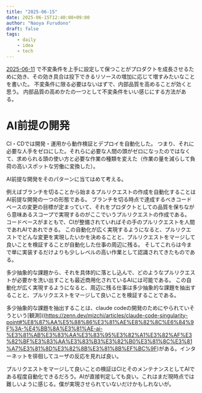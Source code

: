 ```yaml
---
title: "2025-06-15"
date: 2025-06-15T12:40:08+09:00
author: "Naoya Furudono"
draft: false
tags:
    - daily
    - idea
    - tech
---
```


[2025-06-11](/posts/2025-06-11/) で不変条件を上手に設定して保つことがプロダクトを成長させるために効き、その効き具合は投下できるリソースの増加に応じて増すみたいなことを書いた。
不変条件に限る必要はないはずで、内部品質を高めることが効くと思う。
内部品質の高めかたの一つとして不変条件をいい感じにする方法がある。

# AI前提の開発

CI・CDでは開発・運用から動作検証とデプロイを自動化した。
つまり、それに必要な人手をゼロにした。それらに必要な人間の頭がゼロになったのではなくて、求められる頭の使い方と必要な作業の種類を変えた（作業の量を減らして負荷の高いスポットな労働に変換した）。

AI前提な開発をそのパターンに当てはめて考える。

例えばブランチを切ることから始まるプルリクエストの作成を自動化することはAI前提な開発の一つの形態である。
ブランチを切る時点で達成するべきコードベースの変更の目標が定まっていて、それをプロダクトとしての品質を保ちながら意味あるスコープで実現するのがここでいうプルリクエストの作成である。
コードベースがまともで、CIが整備されていればその手のプルリクエストを人間であれAIであれできる。
この自動化が広く実現するようになると、プルリクエストでどんな変更を実現したいかを決めることと、プルリクエストをマージして良いことを検証することが自動化した仕事の周辺に残る。
そしてこれらは今まで単に実装するだけよりも少しレベルの高い作業として認識されてきたものである。

多少抽象的な課題から、それを具体的に落とし込んで、どのようなプルリクエストが必要かを洗い出すことも最近商用化されているAIには可能である。
この自動化が広く実現するようになると、周辺に残る仕事は多少抽象的な課題を抽出することと、プルリクエストをマージして良いことを検証することである。

多少抽象的な課題を抽出することは、claude codeの開発のためにやられていそうという[観測]((https://zenn.dev/mizchi/articles/claude-code-singularity-point#%E8%87%AA%E5%88%86%E3%81%AE%E8%82%8C%E6%84%9F%3A-%E4%BB%8A%E3%81%AE-ai-%E3%81%AB%E3%83%AA%E3%83%95%E3%82%A1%E3%82%AF%E3%82%BF%E3%83%AA%E3%83%B3%E3%82%B0%E3%81%8C%E3%81%A7%E3%81%8D%E3%82%8B%E3%81%8B%EF%BC%9F)がある。インターネットを徘徊してユーザの反応を見れば良い。

プルリクエストをマージして良いことの検証はCIとそのメンテナンスとしてAIである程度自動化できるだろう。AIが直接判定しても良い。これはまだ現時点では難しいように感じる。僕が実現させられていないだけかもしれないが。



